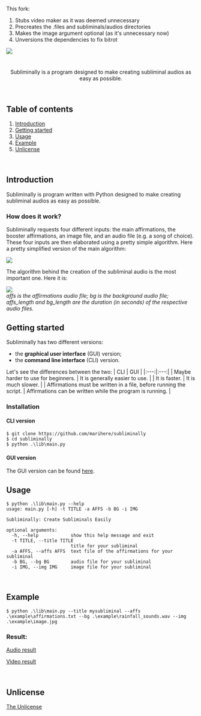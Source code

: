 This fork:
1. Stubs video maker as it was deemed unnecessary
2. Precreates the .files and subliminals/audios directories
3. Makes the image argument optional (as it's unnecessary now)
4. Unversions the dependencies to fix bitrot

<img src="https://github.com/marihere/subliminally/blob/main/images/banner.png">

#

<p align="center">Subliminally is a program designed to make creating subliminal audios as easy as possible.</p>
<br>

## Table of contents
1. [Introduction](https://github.com/marihere/subliminally#introduction)
2. [Getting started](https://github.com/marihere/subliminally#getting-started)
3. [Usage](https://github.com/marihere/subliminally_gui#usage)
4. [Example](https://github.com/marihere/subliminally#example)
5. [Unlicense](https://github.com/marihere/subliminally#unlicense)

<br>

## Introduction

Subliminally is program  written with Python designed to make creating subliminal audios as easy as possible.


### How does it work?

Subliminally requests four different inputs: the main affirmations, the booster affirmations, an image file, and an audio file (e.g. a song of choice). <br>
These four inputs are then elaborated using a pretty simple algorithm. Here a pretty simplified version of the main algorithm:
<br>

<img src="https://github.com/marihere/subliminally/blob/main/images/algorithm.png">

<br>

The algorithm behind the creation of the subliminal audio is the most important one. Here it is:

<img src="https://github.com/marihere/subliminally/blob/main/images/algorithm_subaudio.png">
<br>
<i>affs is the affirmations audio file; bg is the background audio file; affs_length and bg_length are the duration (in seconds) of the respective audio files.</i>

<br>

## Getting started

Subliminally has two different versions:
- the <b>graphical user interface</b> (GUI) version;
- the <b>command line interface</b> (CLI) version.

Let's see the differences between the two:
| CLI | GUI |
|:---:|:---:|
| Maybe harder to use for beginners. | It is generally easier to use. |
| It is faster. | It is much slower. |
| Affirmations must be written in a file, before running the script. | Affirmations can be written while the program is running. |

### Installation

#### CLI version

```console
$ git clone https://github.com/marihere/subliminally
$ cd subliminally
$ python .\lib\main.py
```

#### GUI version

The GUI version can be found [here](https://github.com/marihere/subliminally_gui).

## Usage

```console
$ python .\lib\main.py --help
usage: main.py [-h] -t TITLE -a AFFS -b BG -i IMG

Subliminally: Create Subliminals Easily

optional arguments:
  -h, --help            show this help message and exit
  -t TITLE, --title TITLE
                        title for your subliminal
  -a AFFS, --affs AFFS  text file of the affirmations for your subliminal
  -b BG, --bg BG        audio file for your subliminal
  -i IMG, --img IMG     image file for your subliminal
```

<br>

## Example

```console
$ python .\lib\main.py --title mysubliminal --affs .\example\affirmations.txt --bg .\example\rainfall_sounds.wav --img .\example\image.jpg
```

### Result:

[Audio result](https://github.com/marihere/subliminally/blob/main/example/audios/mysubliminal.wav)

[Video result](https://github.com/marihere/subliminally/blob/main/example/videos/mysubliminal.mp4)

<br>

## Unlicense

[The Unlicense](https://github.com/marihere/subliminally/blob/main/UNLICENSE)
